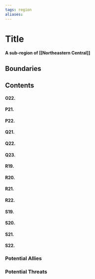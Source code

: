 ```yaml
---
tags: region
aliases:
---
```

# Title
#### A sub-region of [[Northeastern Central]]
## Boundaries
## Contents
#### O22.
#### P21.
#### P22.
#### Q21.
#### Q22.
#### Q23.
#### R19.
#### R20.
#### R21.
#### R22.
#### S19.
#### S20.
#### S21.
#### S22.
### Potential Allies
### Potential Threats